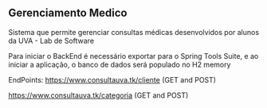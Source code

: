 ## Gerenciamento Medico
Sistema que permite gerenciar consultas médicas desenvolvidos por alunos da UVA - Lab de Software

Para iniciar o BackEnd é necessário exportar para o Spring Tools Suite, e ao iniciar a aplicação, o banco de dados será populado no H2 memory

EndPoints:
https://www.consultauva.tk/cliente (GET and POST)

https://www.consultauva.tk/categoria (GET and POST)
